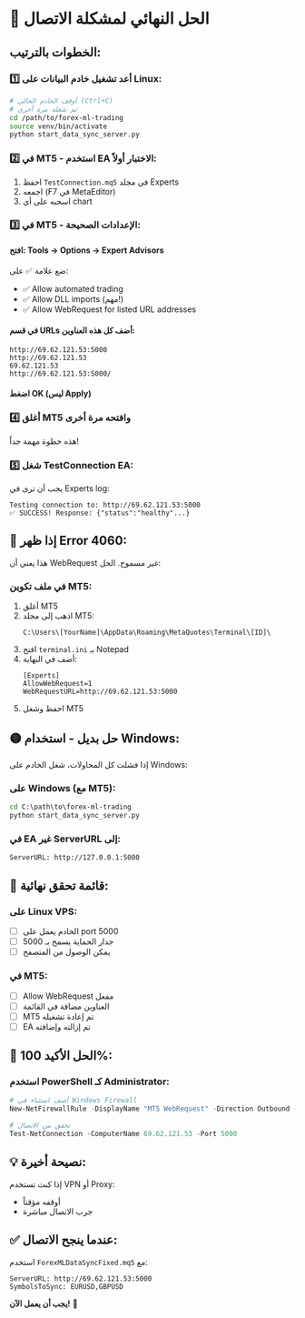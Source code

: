 # 🚨 الحل النهائي لمشكلة الاتصال

## الخطوات بالترتيب:

### 1️⃣ **أعد تشغيل خادم البيانات على Linux:**

```bash
# أوقف الخادم الحالي (Ctrl+C)
# ثم شغله مرة أخرى
cd /path/to/forex-ml-trading
source venv/bin/activate
python start_data_sync_server.py
```

### 2️⃣ **في MT5 - استخدم EA الاختبار أولاً:**

1. احفظ `TestConnection.mq5` في مجلد Experts
2. اجمعه (F7 في MetaEditor)
3. اسحبه على أي chart

### 3️⃣ **في MT5 - الإعدادات الصحيحة:**

#### افتح: Tools → Options → Expert Advisors

ضع علامة ✅ على:
- ✅ Allow automated trading
- ✅ Allow DLL imports (مهم!)
- ✅ Allow WebRequest for listed URL addresses

#### في قسم URLs أضف كل هذه العناوين:

```
http://69.62.121.53:5000
http://69.62.121.53
69.62.121.53
http://69.62.121.53:5000/
```

#### اضغط OK (ليس Apply)

### 4️⃣ **أغلق MT5 وافتحه مرة أخرى**

هذه خطوة مهمة جداً!

### 5️⃣ **شغل TestConnection EA:**

يجب أن ترى في Experts log:
```
Testing connection to: http://69.62.121.53:5000
✅ SUCCESS! Response: {"status":"healthy"...}
```

## 🔴 إذا ظهر Error 4060:

هذا يعني أن WebRequest غير مسموح. الحل:

### في ملف تكوين MT5:
1. أغلق MT5
2. اذهب إلى مجلد MT5:
   ```
   C:\Users\[YourName]\AppData\Roaming\MetaQuotes\Terminal\[ID]\
   ```
3. افتح `terminal.ini` بـ Notepad
4. أضف في النهاية:
   ```
   [Experts]
   AllowWebRequest=1
   WebRequestURL=http://69.62.121.53:5000
   ```
5. احفظ وشغل MT5

## 🟡 حل بديل - استخدام Windows:

إذا فشلت كل المحاولات، شغل الخادم على Windows:

### على Windows (مع MT5):
```cmd
cd C:\path\to\forex-ml-trading
python start_data_sync_server.py
```

### في EA غير ServerURL إلى:
```
ServerURL: http://127.0.0.1:5000
```

## 📝 قائمة تحقق نهائية:

### على Linux VPS:
- [ ] الخادم يعمل على port 5000
- [ ] جدار الحماية يسمح بـ 5000
- [ ] يمكن الوصول من المتصفح

### في MT5:
- [ ] Allow WebRequest مفعل
- [ ] العناوين مضافة في القائمة
- [ ] MT5 تم إعادة تشغيله
- [ ] EA تم إزالته وإضافته

## 🎯 الحل الأكيد 100%:

### استخدم PowerShell كـ Administrator:

```powershell
# أضف استثناء في Windows Firewall
New-NetFirewallRule -DisplayName "MT5 WebRequest" -Direction Outbound -Action Allow -Protocol TCP -RemotePort 5000

# تحقق من الاتصال
Test-NetConnection -ComputerName 69.62.121.53 -Port 5000
```

## 💡 نصيحة أخيرة:

إذا كنت تستخدم VPN أو Proxy:
- أوقفه مؤقتاً
- جرب الاتصال مباشرة

## ✅ عندما ينجح الاتصال:

استخدم `ForexMLDataSyncFixed.mq5` مع:
```
ServerURL: http://69.62.121.53:5000
SymbolsToSync: EURUSD,GBPUSD
```

**يجب أن يعمل الآن!** 🚀